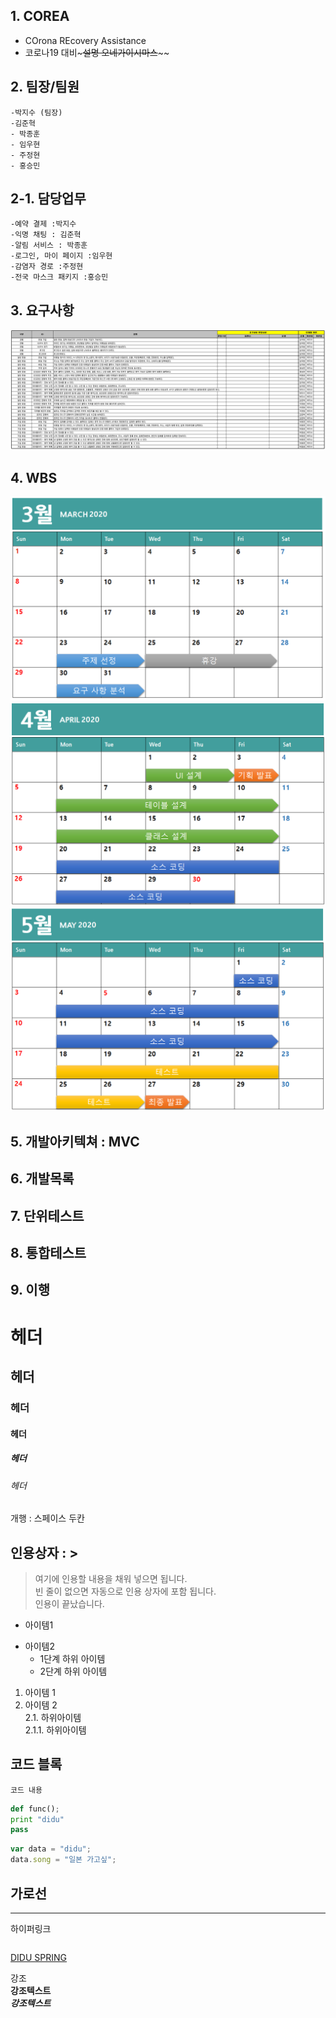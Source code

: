 ## 1. COREA
- COrona REcovery Assistance  
- 코로나19 대비~~~~~설명 오네가이시마스~~~~~~  

## 2. 팀장/팀원
``` 
-박지수 (팀장) 
-김준혁  
- 박종훈  
- 임우현  
- 주정현  
- 홍승민
```
## 2-1. 담당업무
```
-예약 결제 :박지수
-익명 채팅 : 김준혁
-알림 서비스 : 박종훈
-로그인, 마이 페이지 :임우현
-감염자 경로 :주정현
-전국 마스크 패키지 :홍승민
```

## 3. 요구사항
![요구사항 정의서](https://github.com/HYKim8/D_DOLIVE/blob/master/%EC%9A%94%EA%B5%AC%EC%82%AC%ED%95%AD%20%EC%A0%95%EC%9D%98%EC%84%9C%20%EC%9D%B4%EB%AF%B8%EC%A7%80.PNG)

## 4. WBS
![WBS](https://github.com/HYKim8/D_DOLIVE/blob/master/WBS%EC%9D%B4%EB%AF%B8%EC%A7%801.PNG)
![WBS](https://github.com/HYKim8/D_DOLIVE/blob/master/WBS%EC%9D%B4%EB%AF%B8%EC%A7%802.PNG)
![WBS](https://github.com/HYKim8/D_DOLIVE/blob/master/WBS%EC%9D%B4%EB%AF%B8%EC%A7%803.PNG)

## 5. 개발아키텍쳐 : MVC

## 6. 개발목록

## 7. 단위테스트

## 8. 통합테스트

## 9. 이행

# 헤더
## 헤더
### 헤더
#### 헤더
##### 헤더
###### 헤더

개행 : 스페이스 두칸

## 인용상자 : >
> 여기에 인용할 내용을 채워 넣으면 됩니다.  
빈 줄이 없으면 자동으로 인용 상자에 포함 됩니다.  
인용이 끝났습니다.

- 아이템1
+ 아이템2
  - 1단계 하위 아이템
  + 2단계 하위 아이템
  
1. 아이템 1  
2. 아이템 2  
  2.1. 하위아이템  
    2.1.1. 하위아이템  

## 코드 블록
``` 프로그래밍 언어이름
코드 내용
```

```python
def func();
print "didu"
pass
```

```javascript
var data = "didu";
data.song = "일본 가고싶";
```

가로선
---
***


하이퍼링크  
```[링크텍스트](URL "설명")  
```
[DIDU SPRING](https://www.naver.com/ "네이버")  

강조  
__강조텍스트__  
___강조텍스트___
